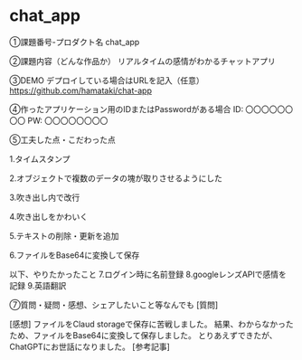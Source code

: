# chat_app
①課題番号-プロダクト名
chat_app

②課題内容（どんな作品か）
リアルタイムの感情がわかるチャットアプリ

③DEMO
デプロイしている場合はURLを記入（任意） https://github.com/hamataki/chat-app

④作ったアプリケーション用のIDまたはPasswordがある場合
ID: 〇〇〇〇〇〇〇〇
PW: 〇〇〇〇〇〇〇〇

⑤工夫した点・こだわった点

1.タイムスタンプ

2.オブジェクトで複数のデータの塊が取りさせるようにした

3.吹き出し内で改行

4.吹き出しをかわいく

5.テキストの削除・更新を追加

6.ファイルをBase64に変換して保存

以下、やりたかったこと
7.ログイン時に名前登録
8.googleレンズAPIで感情を記録
9.英語翻訳


⑦質問・疑問・感想、シェアしたいこと等なんでも
[質問] 

[感想] 
ファイルをClaud storageで保存に苦戦しました。
結果、わからなかったため、ファイルをBase64に変換して保存しました。
とりあえずできたが、ChatGPTにお世話になりました。
[参考記事]

